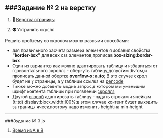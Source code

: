 ###Задание № 2 на верстку
-----------------------------
1. :ghost: [Верстка страницы](https://arest09.github.io/Nevatrip-page/)
  
2. :alien: Устранить скролл

Решить проблему со скролом можно разными способами:
+ для правильного расчета размера элементов я добавил свойства __"border-box"__ для всех css элементов,прописав __box-sizing:border-box__ 
+ Один из вариантов как можно адаптировать таблицу и избавиться от горизонтального скролла - обернуть таблицу,допустим div`ом,и прописать данной обертке __overflow-x: auto__; 
В это случае скрол будет не у страницы, а у таблицы
ссылка на [pencode](https://codepen.io/Arest09/pen/RwymmKv) 
+ Tакже можно добавить медиа запрос,в котором мы уменьшим шрифт контента таблицы при появлении  [скролла](https://codepen.io/Arest09/pen/mdLYYBY)  
+ Другой [способ](https://codepen.io/Arest09/pen/ZEoNNMX) адаптировать таблицу - задать строкам и ячейкам (tr,td) display:block,width:100%;в этом случае контент будет выходить за границы ячеек,поэтому надо изменить height на min-height


-----------------------------
###Задание № 3 js

1. [Время из A в B](https://github.com/Arest09/-A-B)
